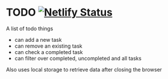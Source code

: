 # TODO [![Netlify Status](https://api.netlify.com/api/v1/badges/61b7b17e-a341-4ef5-8219-c8f2f9aa8d10/deploy-status)](https://app.netlify.com/sites/matteo-todo-list.netlify.app)
A list of todo things
- can add a new task
- can remove an existing task
- can check a completed task
- can filter over completed, uncompleted and all tasks  

Also uses local storage to retrieve data after closing the browser
